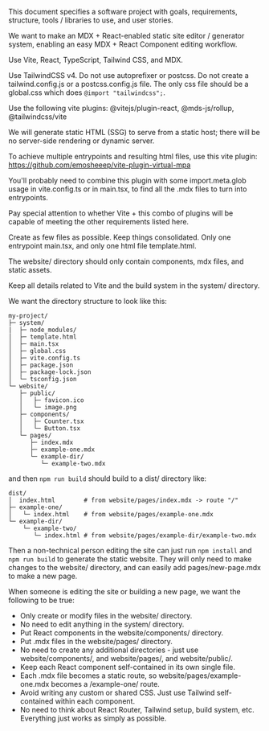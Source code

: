 This document specifies a software project with goals, requirements, structure, tools / libraries to use, and user stories.

We want to make an MDX + React-enabled static site editor / generator system, enabling an easy MDX + React Component editing workflow.

Use Vite, React, TypeScript, Tailwind CSS, and MDX.

Use TailwindCSS v4. Do not use autoprefixer or postcss. Do not create a tailwind.config.js or a postcss.config.js file.
The only css file should be a global.css which does `@import "tailwindcss";`.

Use the following vite plugins: @vitejs/plugin-react, @mds-js/rollup, @tailwindcss/vite

We will generate static HTML (SSG) to serve from a static host; there will be no server-side rendering or dynamic server.

To achieve multiple entrypoints and resulting html files, use this vite plugin: https://github.com/emosheeep/vite-plugin-virtual-mpa

You'll probably need to combine this plugin with some import.meta.glob usage in vite.config.ts or in main.tsx, to find all the .mdx files to turn into entrypoints.

Pay special attention to whether Vite + this combo of plugins will be capable of meeting the other requirements listed here.

Create as few files as possible. Keep things consolidated. Only one entrypoint main.tsx, and only one html file template.html.

The website/ directory should only contain components, mdx files, and static assets.

Keep all details related to Vite and the build system in the system/ directory.

We want the directory structure to look like this:

```
my-project/
├─ system/
|  ├─ node_modules/
│  ├─ template.html
│  ├─ main.tsx
│  ├─ global.css
│  ├─ vite.config.ts
│  ├─ package.json
│  ├─ package-lock.json
│  └─ tsconfig.json
└─ website/
   ├─ public/
   │   ├─ favicon.ico
   │   └─ image.png
   ├─ components/
   │   ├─ Counter.tsx
   │   └─ Button.tsx
   └─ pages/
      ├─ index.mdx
      ├─ example-one.mdx
      └─ example-dir/
         └─ example-two.mdx
```

and then `npm run build` should build to a dist/ directory like:

```
dist/
│  index.html        # from website/pages/index.mdx -> route "/"
├─ example-one/
│   └─ index.html    # from website/pages/example-one.mdx
└─ example-dir/
    └─ example-two/
       └─ index.html # from website/pages/example-dir/example-two.mdx
```

Then a non-technical person editing the site can just run `npm install` and `npm run build` to generate the static website.
They will only need to make changes to the website/ directory, and can easily add pages/new-page.mdx to make a new page.

When someone is editing the site or building a new page, we want the following to be true:

- Only create or modify files in the website/ directory.
- No need to edit anything in the system/ directory.
- Put React components in the website/components/ directory.
- Put .mdx files in the website/pages/ directory.
- No need to create any additional directories - just use website/components/, and website/pages/, and website/public/.
- Keep each React component self-contained in its own single file.
- Each .mdx file becomes a static route, so website/pages/example-one.mdx becomes a /example-one/ route.
- Avoid writing any custom or shared CSS. Just use Tailwind self-contained within each component.
- No need to think about React Router, Tailwind setup, build system, etc. Everything just works as simply as possible.
